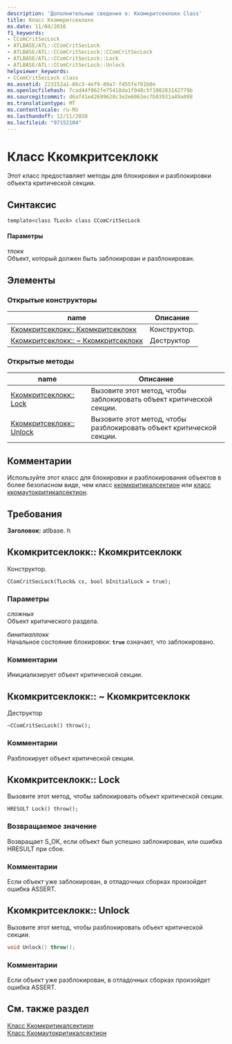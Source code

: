```yaml
---
description: 'Дополнительные сведения о: Ккомкритсеклокк Class'
title: Класс Ккомкритсеклокк
ms.date: 11/04/2016
f1_keywords:
- CComCritSecLock
- ATLBASE/ATL::CComCritSecLock
- ATLBASE/ATL::CComCritSecLock::CComCritSecLock
- ATLBASE/ATL::CComCritSecLock::Lock
- ATLBASE/ATL::CComCritSecLock::Unlock
helpviewer_keywords:
- CComCritSecLock class
ms.assetid: 223152a1-86c3-4ef9-89a7-f455fe791b0e
ms.openlocfilehash: 7cad44f062fe75418da1f948c5f180283142779b
ms.sourcegitcommit: d6af41e42699628c3e2e6063ec7b03931a49a098
ms.translationtype: MT
ms.contentlocale: ru-RU
ms.lasthandoff: 12/11/2020
ms.locfileid: "97152104"
---
```

# <a name="ccomcritseclock-class"></a>Класс Ккомкритсеклокк

Этот класс предоставляет методы для блокировки и разблокировки объекта критической секции.

## <a name="syntax"></a>Синтаксис

```
template<class TLock> class CComCritSecLock
```

#### <a name="parameters"></a>Параметры

*тлокк*<br/>
Объект, который должен быть заблокирован и разблокирован.

## <a name="members"></a>Элементы

### <a name="public-constructors"></a>Открытые конструкторы

|name|Описание|
|----------|-----------------|
|[Ккомкритсеклокк:: Ккомкритсеклокк](#ctor)|Конструктор.|
|[Ккомкритсеклокк:: ~ Ккомкритсеклокк](#dtor)|Деструктор|

### <a name="public-methods"></a>Открытые методы

|name|Описание|
|----------|-----------------|
|[Ккомкритсеклокк:: Lock](#lock)|Вызовите этот метод, чтобы заблокировать объект критической секции.|
|[Ккомкритсеклокк:: Unlock](#unlock)|Вызовите этот метод, чтобы разблокировать объект критической секции.|

## <a name="remarks"></a>Комментарии

Используйте этот класс для блокировки и разблокирования объектов в более безопасном виде, чем класс [ккомкритикалсектион](../../atl/reference/ccomcriticalsection-class.md) или [класс ккомаутокритикалсектион](../../atl/reference/ccomautocriticalsection-class.md).

## <a name="requirements"></a>Требования

**Заголовок:** atlbase. h

## <a name="ccomcritseclockccomcritseclock"></a><a name="ctor"></a> Ккомкритсеклокк:: Ккомкритсеклокк

Конструктор.

```
CComCritSecLock(TLock& cs, bool bInitialLock = true);
```

### <a name="parameters"></a>Параметры

*сложных*<br/>
Объект критического раздела.

*бинитиаллокк*<br/>
Начальное состояние блокировки: **`true`** означает, что заблокировано.

### <a name="remarks"></a>Комментарии

Инициализирует объект критической секции.

## <a name="ccomcritseclockccomcritseclock"></a><a name="dtor"></a> Ккомкритсеклокк:: ~ Ккомкритсеклокк

Деструктор

```
~CComCritSecLock() throw();
```

### <a name="remarks"></a>Комментарии

Разблокирует объект критической секции.

## <a name="ccomcritseclocklock"></a><a name="lock"></a> Ккомкритсеклокк:: Lock

Вызовите этот метод, чтобы заблокировать объект критической секции.

```
HRESULT Lock() throw();
```

### <a name="return-value"></a>Возвращаемое значение

Возвращает S_OK, если объект был успешно заблокирован, или ошибка HRESULT при сбое.

### <a name="remarks"></a>Комментарии

Если объект уже заблокирован, в отладочных сборках произойдет ошибка ASSERT.

## <a name="ccomcritseclockunlock"></a><a name="unlock"></a> Ккомкритсеклокк:: Unlock

Вызовите этот метод, чтобы разблокировать объект критической секции.

```cpp
void Unlock() throw();
```

### <a name="remarks"></a>Комментарии

Если объект уже разблокирован, в отладочных сборках произойдет ошибка ASSERT.

## <a name="see-also"></a>См. также раздел

[Класс Ккомкритикалсектион](../../atl/reference/ccomcriticalsection-class.md)<br/>
[Класс Ккомаутокритикалсектион](../../atl/reference/ccomautocriticalsection-class.md)
